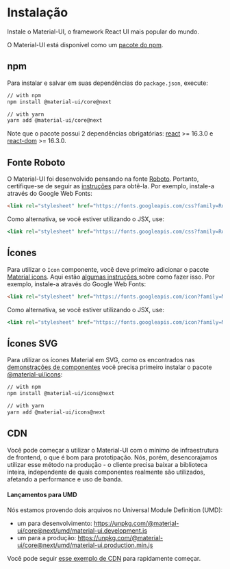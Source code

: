 # Instalação

<p class="description">Instale o Material-UI, o framework React UI mais popular do mundo.</p>

O Material-UI está disponível como um [pacote do npm](https://www.npmjs.com/package/@material-ui/core).

## npm

Para instalar e salvar em suas dependências do `package.json`, execute:

```sh
// with npm
npm install @material-ui/core@next

// with yarn
yarn add @material-ui/core@next
```

Note que o pacote possui 2 dependências obrigatórias: [react](https://www.npmjs.com/package/react) >= 16.3.0 e [react-dom](https://www.npmjs.com/package/react-dom) >= 16.3.0.

## Fonte Roboto

O Material-UI foi desenvolvido pensando na fonte [Roboto](https://fonts.google.com/specimen/Roboto). Portanto, certifique-se de seguir as [instruções](/style/typography/#general) para obtê-la. Por exemplo, instale-a através do Google Web Fonts:

```html
<link rel="stylesheet" href="https://fonts.googleapis.com/css?family=Roboto:300,400,500" />
```

Como alternativa, se você estiver utilizando o JSX, use:

```jsx
<link rel="stylesheet" href="https://fonts.googleapis.com/css?family=Roboto:300,400,500" />
```

## Ícones

Para utilizar o `Icon` componente, você deve primeiro adicionar o pacote [Material icons](https://material.io/tools/icons/). Aqui estão [ algumas instruções ](/style/icons/#font-icons) sobre como fazer isso. Por exemplo, instale-a através do Google Web Fonts:

```html
<link rel="stylesheet" href="https://fonts.googleapis.com/icon?family=Material+Icons" />
```

Como alternativa, se você estiver utilizando o JSX, use:

```jsx
<link rel="stylesheet" href="https://fonts.googleapis.com/icon?family=Material+Icons" />
```

## Ícones SVG

Para utilizar os ícones Material em SVG, como os encontrados nas [demonstrações de componentes](/demos/app-bar/) você precisa primeiro instalar o pacote [@material-ui/icons](https://www.npmjs.com/package/@material-ui/icons):

```sh
// with npm
npm install @material-ui/icons@next

// with yarn
yarn add @material-ui/icons@next
```

## CDN

Você pode começar a utilizar o Material-UI com o mínimo de infraestrutura de frontend, o que é bom para prototipação. Nós, porém, desencorajamos utilizar esse método na produção - o cliente precisa baixar a biblioteca inteira, independente de quais componentes realmente são utilizados, afetando a performance e uso de banda.

#### Lançamentos para UMD

Nós estamos provendo dois arquivos no Universal Module Definition (UMD):

- um para desenvolvimento: https://unpkg.com/@material-ui/core@next/umd/material-ui.development.js
- um para a produção: https://unpkg.com/@material-ui/core@next/umd/material-ui.production.min.js

Você pode seguir [esse exemplo de CDN](https://github.com/mui-org/material-ui/tree/next/examples/cdn-next) para rapidamente começar.
